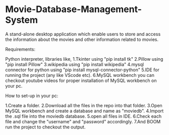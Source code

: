# Movie-Database-Management-System
A stand-alone desktop application which enable users to store and access the information about the movies and other information related to movies.

Requirements:

Python interpreter, libraries like,
1.Tkinter using "pip install tk"
2.Pillow using "pip install Pillow"
3.wikipedia using "pip install wikipedia"
4.mysql connector for python using "pip install mysql-connector-python"
5.IDE for running the project (any like VScode etc).
6.MySQL workbench you can checkout youtube videos for proper installation of MySQL workbench on your pc.

How to set-up in your pc:

1.Create a folder.
2.Download all the files in the repo into that folder.
3.Open MySQL workbench and create a database and name as "moviedb".
4.Import the .sql file into the moviedb database.
5.open all files in IDE.
6.Check each file and change the "username" and "password" accordingly.
7.And BOOM run the project to checkout the output.


